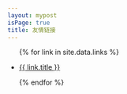 ```yaml
---
layout: mypost
isPage: true
title: 友情链接
---
```


<ul>
  {% for link in site.data.links %}
  <li>
    <p><a href="{{ link.url }}" title="{{ link.desc }}" target="_blank" >{{ link.title }}</a></p>
  </li>
  {% endfor %}
</ul>
